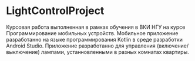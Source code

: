 # LightControlProject

Курсовая работа выполненная в рамках обучения в ВКИ НГУ на курсе Программирование мобильных устройств. 
Мобильное приложение разработанно на языке программирования Kotlin в среде разработки Android Studio.
Приложение разработанно для управления (включение/выключение) лампами, устанновленными в разных комнатах квартиры.
